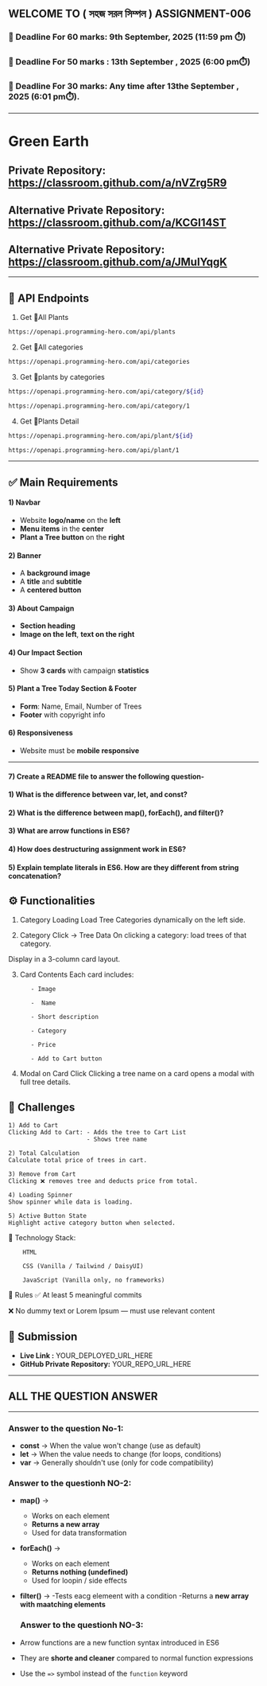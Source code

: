 ## WELCOME TO ( সহজ সরল সিম্পল ) ASSIGNMENT-006

### 📅 Deadline For 60 marks: 9th September, 2025 (11:59 pm ⏱️)

### 📅 Deadline For 50 marks : 13th September , 2025 (6:00 pm⏱️)

### 📅 Deadline For 30 marks: Any time after 13the September , 2025 (6:01 pm⏱️).

---

# Green Earth

## Private Repository: https://classroom.github.com/a/nVZrg5R9

## Alternative Private Repository: https://classroom.github.com/a/KCGI14ST

## Alternative Private Repository: https://classroom.github.com/a/JMuIYqgK

---

## 🌴 API Endpoints

1. Get 🌴All Plants

```bash
https://openapi.programming-hero.com/api/plants
```

2. Get 🌴All categories <br/>

```bash
https://openapi.programming-hero.com/api/categories
```

3. Get 🌴plants by categories <br/>

```bash
https://openapi.programming-hero.com/api/category/${id}
```

```bash
https://openapi.programming-hero.com/api/category/1
```

4. Get 🌴Plants Detail <br/>

```bash
https://openapi.programming-hero.com/api/plant/${id}
```

```bash
https://openapi.programming-hero.com/api/plant/1
```

---

## ✅ Main Requirements

#### 1) Navbar

- Website **logo/name** on the **left**
- **Menu items** in the **center**
- **Plant a Tree button** on the **right**

#### 2) Banner

- A **background image**
- A **title** and **subtitle**
- A **centered button**

#### 3) About Campaign

- **Section heading**
- **Image on the left**, **text on the right**

#### 4) Our Impact Section

- Show **3 cards** with campaign **statistics**

#### 5) Plant a Tree Today Section & Footer

- **Form**: Name, Email, Number of Trees
- **Footer** with copyright info

#### 6) Responsiveness

- Website must be **mobile responsive**

---

#### 7) Create a README file to answer the following question-

#### 1) What is the difference between var, let, and const?

#### 2) What is the difference between map(), forEach(), and filter()?

#### 3) What are arrow functions in ES6?

#### 4) How does destructuring assignment work in ES6?

#### 5) Explain template literals in ES6. How are they different from string concatenation?

## ⚙️ Functionalities

1. Category Loading
   Load Tree Categories dynamically on the left side.

2. Category Click → Tree Data
   On clicking a category: load trees of that category.

Display in a 3-column card layout.

3.  Card Contents
    Each card includes:

           - Image

           -  Name

           - Short description

           - Category

           - Price

           - Add to Cart button

4.  Modal on Card Click
    Clicking a tree name on a card opens a modal with full tree details.

## 🧪 Challenges

    1) Add to Cart
    Clicking Add to Cart: - Adds the tree to Cart List
                          - Shows tree name

    2) Total Calculation
    Calculate total price of trees in cart.

    3) Remove from Cart
    Clicking ❌ removes tree and deducts price from total.

    4) Loading Spinner
    Show spinner while data is loading.

    5) Active Button State
    Highlight active category button when selected.

🧰 Technology Stack:

        HTML

        CSS (Vanilla / Tailwind / DaisyUI)

        JavaScript (Vanilla only, no frameworks)

📌 Rules
✅ At least 5 meaningful commits

❌ No dummy text or Lorem Ipsum — must use relevant content

## 🔗 Submission

- **Live Link :** YOUR_DEPLOYED_URL_HERE
- **GitHub Private Repository:** YOUR_REPO_URL_HERE

---

## ALL THE QUESTION ANSWER

---

### **Answer to the question No-1:**

- **const** &rarr; When the value won't change (use as default)
- **let** &rarr; When the value needs to change (for loops, conditions)
- **var** &rarr; Generally shouldn't use (only for code compatibility)

### **Answer to the questionh NO-2:**

- **map()** &rarr;

  - Works on each element
  - **Returns a new array**
  - Used for data transformation

- **forEach()** &rarr;

  - Works on each element
  - **Returns nothing (undefined)**
  - Used for loopin / side effects

- **filter()** &rarr;
  -Tests eacg elemeent with a condition
  -Returns a **new array with maatching elements**

  ### **Answer to the questionh NO-3:**

- Arrow functions are a new function syntax introduced in ES6
- They are **shorte and cleaner** compared to normal function expressions
- Use the `=>` symbol instead of the `function` keyword
